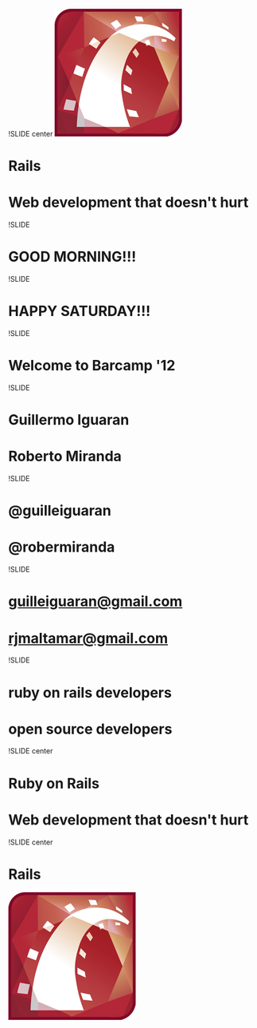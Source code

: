 !SLIDE center
![Rails](rails.png)
# Rails #
# Web development that doesn't hurt #

!SLIDE
# GOOD MORNING!!! #

!SLIDE
# HAPPY SATURDAY!!! #

!SLIDE
# Welcome to Barcamp '12 #

!SLIDE
# Guillermo Iguaran #
# Roberto Miranda #

!SLIDE
# @guilleiguaran #
# @robermiranda #

!SLIDE
# guilleiguaran@gmail.com #
# rjmaltamar@gmail.com #

!SLIDE
# ruby on rails developers #
# open source developers #

!SLIDE center
# Ruby on Rails #
# Web development that doesn't hurt #

!SLIDE center
# Rails #
![Rails](rails.png)


